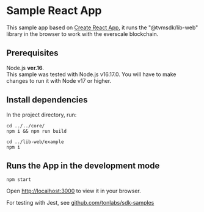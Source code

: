 # Sample React App

This sample app based on [Create React App](https://github.com/facebook/create-react-app),
it runs the "@tvmsdk/lib-web" library in the browser to work with the everscale blockchain.

## Prerequisites

Node.js **ver.16**.\
This sample was tested with Node.js v16.17.0. You will have to make changes to run it with Node v17 or higher.

## Install dependencies

In the project directory, run:

```
cd ../../core/
npm i && npm run build

cd ../lib-web/example
npm i
```

## Runs the App in the development mode

```
npm start
```

Open [http://localhost:3000](http://localhost:3000) to view it in your browser.

For testing with Jest, see [github.com/tonlabs/sdk-samples](https://github.com/tonlabs/sdk-samples/blob/master/core-examples/react-jest)
